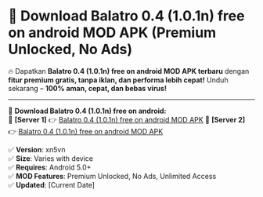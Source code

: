 # 🚀 Download Balatro 0.4 (1.0.1n) free on android MOD APK (Premium Unlocked, No Ads)  

🔥 Dapatkan **Balatro 0.4 (1.0.1n) free on android MOD APK terbaru** dengan **fitur premium gratis, tanpa iklan, dan performa lebih cepat!** Unduh sekarang – **100% aman, cepat, dan bebas virus!**  

---


🔽 **Download Balatro 0.4 (1.0.1n) free on android:**  
🔹 **[Server 1]** 👉 [Balatro 0.4 (1.0.1n) free on android MOD APK](https://apkcomod.com?title=Balatro_0.4_(1.0.1n)_free_on_android)  
🔹 **[Server 2]** 👉 [Balatro 0.4 (1.0.1n) free on android MOD APK](https://apkcomod.com?title=Balatro_0.4_(1.0.1n)_free_on_android)  


✅ **Version**: xn5vn  
✅ **Size**: Varies with device  
✅ **Requires**: Android 5.0+  
✅ **MOD Features**: Premium Unlocked, No Ads, Unlimited Access  
✅ **Updated**: [Current Date]  